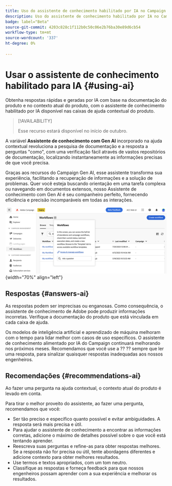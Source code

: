 ```yaml
---
title: Uso do assistente de conhecimento habilitado por IA no Campaign Web
description: Uso do assistente de conhecimento habilitado por IA no Campaign Web
badge: label="Beta"
source-git-commit: 4203c828c1f112b0c50c06e2b76ba30e89d6cb54
workflow-type: tm+mt
source-wordcount: '337'
ht-degree: 0%

---
```


# Usar o assistente de conhecimento habilitado para IA {#using-ai}

Obtenha respostas rápidas e geradas por IA com base na documentação do produto e no contexto atual do produto, com o assistente de conhecimento habilitado por IA disponível nas caixas de ajuda contextual do produto.

>[!AVAILABILITY]
>
>Esse recurso estará disponível no início de outubro.

A variável **Assistente de conhecimento com Gen AI** incorporado na ajuda contextual revoluciona a pesquisa de documentação e a resposta a perguntas &quot;como&quot;, com uma verificação fácil através de vastos repositórios de documentação, localizando instantaneamente as informações precisas de que você precisa.

Graças aos recursos do Campaign Gen AI, esse assistente transforma sua experiência, facilitando a recuperação de informações e a solução de problemas. Quer você esteja buscando orientação em uma tarefa complexa ou navegando em documentos extensos, nosso Assistente de conhecimento com Gen AI é seu companheiro perfeito, fornecendo eficiência e precisão incomparáveis em todas as interações.

![](assets/ask-a-question.png){width="70%" align="left"}

<!--
## Consent {#consent-ai}

Campaign knowledge assistant embeeded in the contextual help boxes uses AI. Your use of this capability constitutes consent that the information you provide in your session will be collected, used, disclosed, and retained by Adobe in accordance with the terms of Adobe's Customer Feedback Program. Please do not provide any personal information about yourself or other parties (including your name or contact information) in the knowledge assistant.

## Privacy {#privacy-ai}

Your data is encrypted and private following our standard data protection practices. Learn more about [Adobe Privacy Policies](https://www.adobe.com/privacy/policy.html){target="_blank"}.

The knowledge assistant AI capability does not use your data to train our models. We do not allow any partners or 3rd parties to use your data for training their models or any other purpose.

For information specific to Adobe AI policies in Experience Cloud apps and solutions, refer to [this page](https://business.adobe.com/products/sensei/adobe-sensei.html){target="_blank"}.
-->

## Respostas {#answers-ai}

As respostas podem ser imprecisas ou enganosas. Como consequência, o assistente de conhecimento de Adobe pode produzir informações incorretas. Verifique a documentação do produto que está vinculada em cada caixa de ajuda.

Os modelos de inteligência artificial e aprendizado de máquina melhoram com o tempo para lidar melhor com casos de uso específicos. O assistente de conhecimento alimentado por IA do Campaign continuará melhorando nos próximos meses. Recomendamos que você use a ?? ?? sempre que ler uma resposta, para sinalizar quaisquer respostas inadequadas aos nossos engenheiros.

## Recomendações  {#recommendations-ai}

Ao fazer uma pergunta na ajuda contextual, o contexto atual do produto é levado em conta.

Para tirar o melhor proveito do assistente, ao fazer uma pergunta, recomendamos que você:

* Ser tão preciso e específico quanto possível e evitar ambiguidades. A resposta será mais precisa e útil.
* Para ajudar o assistente de conhecimento a encontrar as informações corretas, adicione o máximo de detalhes possível sobre o que você está tentando aprender.
* Reescreva suas perguntas e refine-as para obter respostas melhores. Se a resposta não for precisa ou útil, tente abordagens diferentes e adicione contexto para obter melhores resultados.
* Use termos e textos apropriados, com um tom neutro.
* Classifique as respostas e forneça feedback para que nossos engenheiros possam aprender com a sua experiência e melhorar os resultados.


